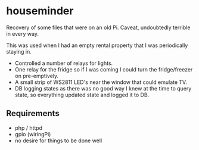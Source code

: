 # houseminder

Recovery of some files that were on an old Pi. Caveat, undoubtedly terrible in every way.

This was used when I had an empty rental property that I was periodically staying in.

* Controlled a number of relays for lights.
* One relay for the fridge so if I was coming I could turn the fridge/freezer on pre-emptively.
* A small strip of WS2811 LED's near the window that could emulate TV.
* DB logging states as there was no good way I knew at the time to query state, so everything updated state and logged it to DB.

## Requirements

* php / httpd
* gpio (wiringPi)
* no desire for things to be done well
